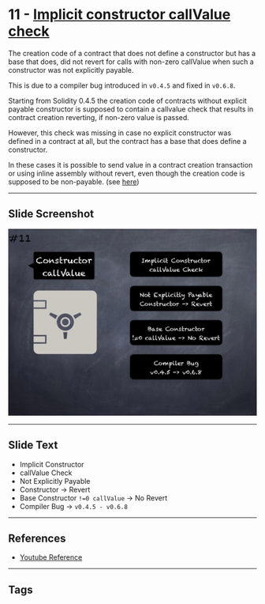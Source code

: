 # 11 - [Implicit constructor callValue check](Implicit%20constructor%20callValue%20check.md)
The creation code of a contract that does not define a constructor but has a base that does, did not revert for calls with non-zero callValue when such a constructor was not explicitly payable. 

This is due to a compiler bug introduced in `v0.4.5` and fixed in `v0.6.8`. 

Starting from Solidity 0.4.5 the creation code of contracts without explicit payable constructor is supposed to contain a callvalue check that results in contract creation reverting, if non-zero value is passed. 

However, this check was missing in case no explicit constructor was defined in a contract at all, but the contract has a base that does define a constructor. 

In these cases it is possible to send value in a contract creation transaction or using inline assembly without revert, even though the creation code is supposed to be non-payable. (see [here](https://docs.soliditylang.org/en/v0.8.9/bugs.html))

___
## Slide Screenshot
![011.png](../images/pitfalls_and_best_practices101/011.png)
___
## Slide Text
- Implicit Constructor
- callValue Check
- Not Explicitly Payable
- Constructor -> Revert
- Base Constructor `!=0 callValue` -> No Revert
- Compiler Bug -> `v0.4.5 - v0.6.8`
___
## References
- [Youtube Reference](https://youtu.be/OOzyoaYIw2k?t=974)
___
## Tags